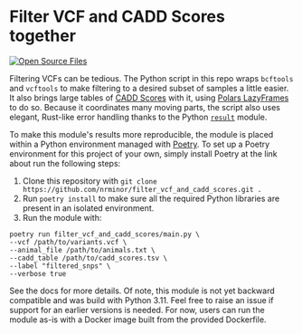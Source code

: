 # Filter VCF and CADD Scores together
[![Open Source Files](https://github.com/nrminor/filter_vcf_and_cadd_scores/actions/workflows/open-source-starter.yml/badge.svg)](https://github.com/nrminor/filter_vcf_and_cadd_scores/actions/workflows/open-source-starter.yml)

Filtering VCFs can be tedious. The Python script in this repo wraps `bcftools` and `vcftools` to make filtering to a desired subset of samples a little easier. It also brings large tables of [CADD Scores](https://cadd.gs.washington.edu/) with it, using [Polars LazyFrames](https://pola-rs.github.io/polars/py-polars/html/reference/lazyframe/index.html) to do so. Because it coordinates many moving parts, the script also uses elegant, Rust-like error handling thanks to the Python [`result`](https://pypi.org/project/result/) module.

To make this module's results more reproducible, the module is placed within a Python environment managed with [Poetry](https://python-poetry.org/). To set up a Poetry environment for this project of your own, simply install Poetry at the link about run the following steps:
1. Clone this repository with `git clone https://github.com/nrminor/filter_vcf_and_cadd_scores.git .`
2. Run `poetry install` to make sure all the required Python libraries are present in an isolated environment.
3. Run the module with:
```
poetry run filter_vcf_and_cadd_scores/main.py \
--vcf /path/to/variants.vcf \
--animal_file /path/to/animals.txt \
--cadd_table /path/to/cadd_scores.tsv \
--label "filtered_snps" \
--verbose true
```

See the docs for more details. Of note, this module is not yet backward compatible and was build with Python 3.11. Feel free to raise an issue if support for an earlier versions is needed. For now, users can run the module as-is with a Docker image built from the provided Dockerfile.

